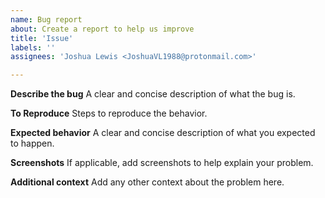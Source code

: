 ```yaml
---
name: Bug report
about: Create a report to help us improve
title: 'Issue'
labels: ''
assignees: 'Joshua Lewis <JoshuaVL1988@protonmail.com>'

---
```


**Describe the bug**
A clear and concise description of what the bug is.

**To Reproduce**
Steps to reproduce the behavior.

**Expected behavior**
A clear and concise description of what you expected to happen.

**Screenshots**
If applicable, add screenshots to help explain your problem.

**Additional context**
Add any other context about the problem here.
